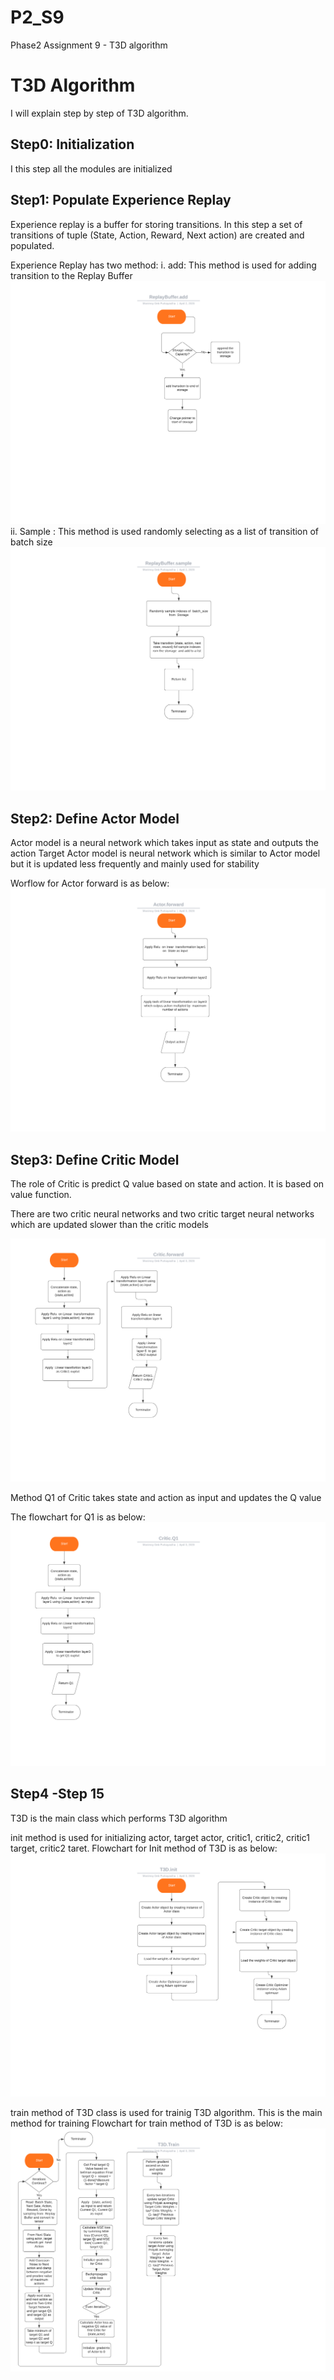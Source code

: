 # P2_S9
Phase2 Assignment 9 - T3D algorithm

# T3D Algorithm

I will explain step by step of T3D algorithm. 

## Step0: Initialization

I this step all the modules are initialized

## Step1: Populate Experience Replay

Experience replay is a buffer for storing transitions. In this step a set of transitions of tuple (State, Action, Reward, Next action) are created and populated. 

Experience Replay has two method:
i. add: This method is used for adding transition to the Replay Buffer 
![ReplayBuffer Add](/ReplayBuffer.add.png)
ii. Sample : This method is used randomly selecting as a list of transition of batch size
![ReplayBuffer sample](/ReplayBuffer.sample.png)

## Step2: Define Actor Model

Actor model is a neural network which takes input as state and outputs the action
Target Actor model is neural network which is similar to Actor model but it is updated less frequently and mainly used for stability

Worflow for Actor forward is as below:
![Actor Model](/Actor.forward.png)

## Step3: Define Critic Model

The role of Critic is predict Q value based on state and action. It is based on value function.

There are two critic neural networks and two critic target neural networks which are updated slower than the critic models

![Critic Model](/Critic.forward.png)

Method Q1 of Critic takes state and action as input and updates the Q value

The flowchart for Q1 is as below:
![Critic Q1](/Critic.Q1.png)

## Step4 -Step 15

T3D is the main class which performs T3D algorithm 

init method is used for initializing actor, target actor, critic1, critic2, critic1 target, critic2 taret.
Flowchart for Init method of T3D is as below:
![T3D class](/T3D.init.png)

train method of T3D class is used for trainig T3D algorithm. This is the main method for training
Flowchart for train method of T3D is as below:
![T3D train](/T3D.Train.png)











